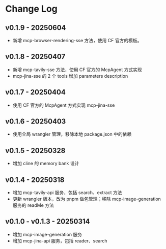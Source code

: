 # Change Log

## v0.1.9 - 20250604
- 新增 mcp-browser-rendering-sse 方法，使用 CF 官方的模板。

## v0.1.8 - 20250407
- 新增 mcp-tavily-sse 方法，使用 CF 官方的 McpAgent 方式实现
- mcp-jina-sse 的 2 个 tools 增加 parameters description

## v0.1.7 - 20250404
- 使用 CF 官方的 McpAgent 方式实现 mcp-jina-sse

## v0.1.6 - 20250403
- 使用全局 wrangler 管理，移除本地 package.json 中的依赖

## v0.1.5 - 20250328
- 增加 cline 的 memory bank 设计

## v0.1.4 - 20250318
- 增加 mcp-tavily-api 服务，包括 search、extract 方法
- 更新 wrangler 版本，改为 pnpm 做包管理；移除 mcp-image-generation 服务的 readMe 方法

## v0.1.0 - v0.1.3 - 20250314
- 增加 mcp-image-generation 服务
- 增加 mcp-jina-api 服务，包括 reader、search
